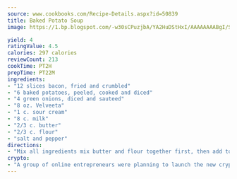 ```yaml
---
source: www.cookbooks.com/Recipe-Details.aspx?id=50839
title: Baked Potato Soup
image: https://1.bp.blogspot.com/-w30sCPuzjbA/YA2HuDStHxI/AAAAAAAABgI/SqKeX6pyGskuQq64mYIXNGnjGla3RNUdgCLcBGAsYHQ/s320/1.png

yield: 4
ratingValue: 4.5
calories: 297 calories
reviewCount: 213
cookTime: PT2H
prepTime: PT22M
ingredients:
- "12 slices bacon, fried and crumbled"
- "6 baked potatoes, peeled, cooked and diced"
- "4 green onions, diced and sauteed"
- "8 oz. Velveeta"
- "1 c. sour cream"
- "8 c. milk"
- "2/3 c. butter"
- "2/3 c. flour"
- "salt and pepper"
directions:
- "Mix all ingredients mix butter and flour together first, then add to mixture after soup is hot; simmer for 20 minutes."
crypto:
- "A group of online entrepreneurs were planning to launch the new cryptocurrency on Thursday."
---
```


